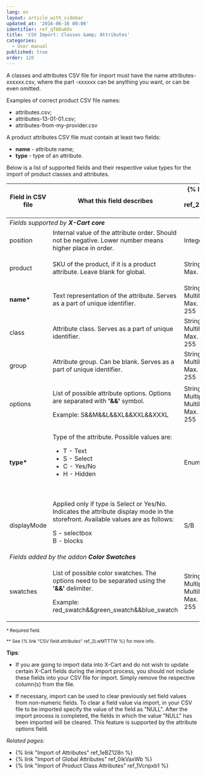 ```yaml
---
lang: en
layout: article_with_sidebar
updated_at: '2016-06-16 00:00'
identifier: ref_qTbDu6Ov
title: 'CSV Import: Classes &amp; Attributes'
categories:
  - User manual
published: true
order: 120
---
```

A classes and attributes CSV file for import must have the name attributes-xxxxxx.csv, where the part -xxxxxx can be anything you want, or can be even omitted.

Examples of correct product CSV file names:

* attributes.csv;
* attributes-13-01-01.csv;
* attributes-from-my-provider.csv

A product attributes CSV file must contain at least two fields:

* **name** - attribute name;
* **type** - type of an attribute.

Below is a list of supported fields and their respective value types for the import of product classes and attributes.

<table class="ui celled padded compact small table">
  <thead>
    <tr>
      <th class="confluenceTh">Field in CSV file</th>
      <th colspan="1" class="confluenceTh">What this field describes</th>
      <th colspan="1" class="confluenceTh" markdown="1">{% link 'Value type' ref_2LwMTTTW %}</th>
    </tr>
  </thead>
  <tbody>
    <tr>
      <td colspan="3" class="confluenceTd"><em> Fields supported by <strong>X-Cart core</strong></em>
      </td>
    </tr>
    <tr>
      <td colspan="1" class="confluenceTd">position</td>
      <td colspan="1" class="confluenceTd">Internal value of the attribute order. Should not be negative. Lower number means higher place in order.</td>
      <td colspan="1" class="confluenceTd">
        <p>Integer</p>
      </td>
    </tr>
    <tr>
      <td colspan="1" class="confluenceTd">product</td>
      <td colspan="1" class="confluenceTd">
        <p>SKU of the product, if it is a product attribute. Leave blank for global.</p>
      </td>
      <td colspan="1" class="confluenceTd">String,
        <br>Max. length: 32&nbsp;</td>
    </tr>
    <tr>
      <td colspan="1" class="confluenceTd"><strong>name*</strong>
      </td>
      <td colspan="1" class="confluenceTd">Text representation of the attribute. Serves as a part of unique identifier.</td>
      <td colspan="1" class="confluenceTd">String,
        <br>Multilingual,
        <br>Max. length: 255</td>
    </tr>
    <tr>
      <td colspan="1" class="confluenceTd">class</td>
      <td colspan="1" class="confluenceTd">Attribute class. Serves as a part of unique identifier.</td>
      <td colspan="1" class="confluenceTd">String,
        <br>Multilingual,
        <br>Max. length: 255</td>
    </tr>
    <tr>
      <td colspan="1" class="confluenceTd">group</td>
      <td colspan="1" class="confluenceTd">Attribute group. Can be blank. Serves as a part of unique identifier.</td>
      <td colspan="1" class="confluenceTd">String,
        <br>Multilingual,
        <br>Max. length: 255&nbsp;</td>
    </tr>
    <tr>
      <td colspan="1" class="confluenceTd">options</td>
      <td colspan="1" class="confluenceTd">
        <p>List of possible attribute options. Options are separated with<strong> '&amp;&amp;' </strong>symbol.</p>
        <p>Example: S&amp;&amp;M&amp;&amp;L&amp;&amp;XL&amp;&amp;XXL&amp;&amp;XXXL</p>
      </td>
      <td colspan="1" class="confluenceTd">String
        <br>Multiple,
        <br>Multilingual,
        <br>Max. length: 255</td>
    </tr>
    <tr>
      <td colspan="1" class="confluenceTd"><strong>type*</strong>
      </td>
      <td colspan="1" class="confluenceTd">
        <p>Type of the attribute. Possible values are:</p>
        <ul>
          <li>T - Text</li>
          <li>S - Select</li>
          <li>C - Yes/No</li>
          <li>H - Hidden</li>
        </ul>
        <p>&nbsp;</p>
      </td>
      <td colspan="1" class="confluenceTd">Enum</td>
    </tr>
  <tr>
      <td colspan="1" class="confluenceTd">displayMode</td>
      <td colspan="1" class="confluenceTd">Applied only if type is Select or Yes/No. <br>Indicates the attribute display mode in the storefront. Available values are as follows:
        <p>S - selectbox
        <br>B - blocks</p>
    </td>
      <td colspan="1" class="confluenceTd">S/B</td>
    </tr>
  <tr>
      <td colspan="3" class="confluenceTd"><em> Fields added by the addon <strong>Color Swatches</strong> </em>
      </td>
    </tr>
  <tr>
      <td colspan="1" class="confluenceTd">swatches</td>
      <td colspan="1" class="confluenceTd">
        <p>List of possible color swatches. The options need to be separated using the <strong> '&amp;&amp;' </strong>delimiter.</p>
        <p>Example: red_swatch&amp;&amp;green_swatch&amp;&amp;blue_swatch</p>
      </td>
      <td colspan="1" class="confluenceTd">String
        <br>Multiple,
        <br>Multilingual,
        <br>Max. length: 255</td>
    </tr>
  </tbody>
</table>

<sub>* Required field.</sub>

<sub markdown="1">** See {% link "CSV field attributes" ref_2LwMTTTW %} for more info.</sub>

**Tips**:

*   If you are going to import data into X-Cart and do not wish to update certain X-Cart fields during the import process, you should not include these fields into your CSV file for import. Simply remove the respective column(s) from the file.

*   If necessary, import can be used to clear previously set field values from non-numeric fields. To clear a field value via import, in your CSV file to be imported specify the value of the field as "NULL". After the import process is completed, the fields in which the value "NULL" has been imported will be cleared. This feature is supported by the attribute options field.

_Related pages:_

*  {% link "Import of Attributes" ref_1eBZ128n %}
*  {% link "Import of Global Attributes" ref_0ikVaxWb %}
*  {% link "Import of Product Class Attributes" ref_1Vcnpxb1 %}
